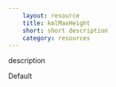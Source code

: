 ```yaml
---
    layout: resource
    title: kmlMaxHeight
    short: short description
    category: resources
---
```


description

Default

